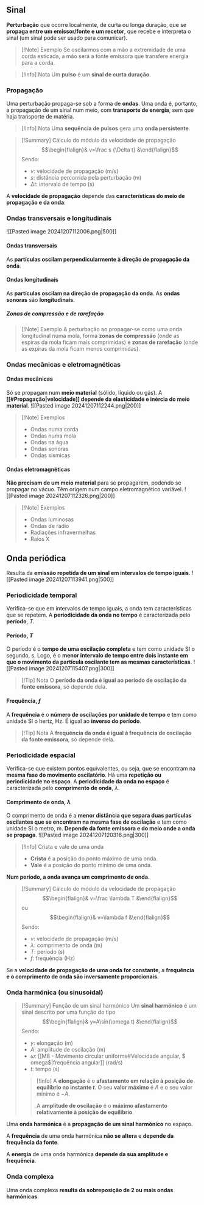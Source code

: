 ## Sinal
**Perturbação** que ocorre localmente, de curta ou longa duração, que se **propaga entre um emissor/fonte e um recetor**, que recebe e interpreta o sinal (um sinal pode ser usado para comunicar).
>[!Note] Exemplo
>Se oscilarmos com a mão a extremidade de uma corda esticada, a mão será a fonte emissora que transfere energia para a corda.

>[!Info] Nota
>Um **pulso** é um **sinal de curta duração**.
### Propagação
Uma perturbação propaga-se sob a forma de **ondas**. Uma onda é, portanto, a propagação de um sinal num meio, com **transporte de energia**, sem que haja transporte de matéria.

>[!Info] Nota
>Uma **sequência de pulsos** gera uma **onda persistente**.

>[!Summary] Cálculo do módulo da velocidade de propagação
>$$\begin{flalign}& v=\frac s {\Delta t} &\end{flalign}$$
>Sendo:
>- $v$: velocidade de propagação (m/s)
>- $s$: distância percorrida pela perturbação (m)
>- $\Delta t$: intervalo de tempo (s)

A **velocidade de propagação** depende das **características do meio de propagação e da onda**:

### Ondas transversais e longitudinais
![[Pasted image 20241207112006.png|500]]
#### Ondas transversais
As **partículas oscilam perpendicularmente à direção de propagação da onda**.
#### Ondas longitudinais
As **partículas oscilam na direção de propagação da onda**.
As **ondas sonoras** são **longitudinais**.
##### Zonas de compressão e de rarefação
>[!Note] Exemplo
>A perturbação ao propagar-se como uma onda longitudinal numa mola, forma **zonas de compressão** (onde as espiras da mola ficam mais comprimidas) e **zonas de rarefação** (onde as expiras da mola ficam menos comprimidas).

### Ondas mecânicas e eletromagnéticas
#### Ondas mecânicas
Só se propagam num **meio material** (sólido, líquido ou gás).
A **[[#Propagação|velocidade]] depende da elasticidade e inércia do meio material**.
![[Pasted image 20241207112244.png|200]]

>[!Note] Exemplos
>- Ondas numa corda
>- Ondas numa mola
>- Ondas na água
>- Ondas sonoras
>- Ondas sísmicas
#### Ondas eletromagnéticas
**Não precisam de um meio material** para se propagarem, podendo se propagar no vácuo.
Têm origem num campo eletromagnético variável.
![[Pasted image 20241207112326.png|200]]

>[!Note] Exemplos
>- Ondas luminosas
>- Ondas de rádio
>- Radiações infravermelhas
>- Raios X

## Onda periódica
Resulta da **emissão repetida de um sinal em intervalos de tempo iguais**.
![[Pasted image 20241207113941.png|500]]
### Periodicidade temporal
Verifica-se que em intervalos de tempo iguais, a onda tem características que se repetem.
A **periodicidade da onda no tempo** é caracterizada pelo **período**, $T$.
#### Período, $T$
O período é o **tempo de uma oscilação completa** e tem como unidade SI o segundo, s.
Logo, é o **menor intervalo de tempo entre dois instante em que o movimento da partícula oscilante tem as mesmas características**.
![[Pasted image 20241207115407.png|300]]

>[!Tip] Nota
>O **período da onda é igual ao período de oscilação da fonte emissora**, só depende dela.
#### Frequência, $f$
A **frequência** é o **número de oscilações por unidade de tempo** e tem como unidade SI o hertz, Hz. É igual ao **inverso do período**.

>[!Tip] Nota
>A **frequência da onda é igual à frequência de oscilação da fonte emissora**, só depende dela.
### Periodicidade espacial
Verifica-se que existem pontos equivalentes, ou seja, que se encontram na **mesma fase do movimento oscilatório**. Há uma **repetição ou periodicidade no espaço**.
A **periodicidade da onda no espaço** é caracterizada pelo **comprimento de onda**, $\lambda$.
#### Comprimento de onda, $\lambda$
O comprimento de onda é a **menor distância que separa duas partículas oscilantes que se encontram na mesma fase de oscilação** e tem como unidade SI o metro, m.
**Depende da fonte emissora e do meio onde a onda se propaga**.
![[Pasted image 20241207120316.png|300]]
>[!Info] Crista e vale de uma onda
>- **Crista** é a posição do ponto máximo de uma onda.
>- **Vale** é a posição do ponto mínimo de uma onda.

**Num período, a onda avança um comprimento de onda**.

>[!Summary] Cálculo do módulo da velocidade de propagação
>$$\begin{flalign}& v=\frac \lambda T &\end{flalign}$$
>ou
>$$\begin{flalign}& v=\lambda f &\end{flalign}$$
>Sendo:
>- $v$: velocidade de propagação (m/s)
>- $\lambda$: comprimento de onda (m)
>- $T$: período (s)
>- $f$: frequência (Hz)

Se a **velocidade de propagação de uma onda for constante**, a **frequência e o comprimento de onda são inversamente proporcionais**.
### Onda harmónica (ou sinusoidal)
> [!Summary] Função de um sinal harmónico
> Um **sinal harmónico** é um sinal descrito por uma função do tipo
> $$\begin{flalign}& y=A\sin(\omega t) &\end{flalign}$$
> Sendo:
> - $y$: elongação (m)
> - $A$: amplitude de oscilação (m)
> - $\omega$: [[M8 - Movimento circular uniforme#Velocidade angular, $ omega$|frequência angular]] (rad/s)
> - $t$: tempo (s)
>
>>[!Info]
>>A **elongação** é o **afastamento em relação à posição de equilíbrio no instante $t$**.
>>O seu **valor máximo** é $A$ e o seu valor mínimo é $-A$.
>>
>>A **amplitude de oscilação** é o **máximo afastamento relativamente à posição de equilíbrio**.
>>

Uma **onda harmónica** é a **propagação de um sinal harmónico** no espaço.

A **frequência** de uma onda harmónica **não se altera** e **depende da frequência da fonte**.

A **energia** de uma onda harmónica **depende da sua amplitude e frequência**.
### Onda complexa
Uma onda complexa **resulta da sobreposição de 2 ou mais ondas harmónicas**.